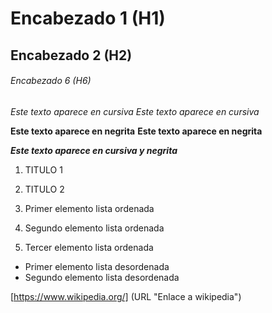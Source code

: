 # Encabezado 1 (H1)
## Encabezado 2 (H2)
###### Encabezado 6 (H6)

*Este texto aparece en cursiva*
_Este texto aparece en cursiva_

**Este texto aparece en negrita**
__Este texto aparece en negrita__

**_Este texto aparece en cursiva y negrita_**

1. TITULO 1
2. TITULO 2

1. Primer elemento lista ordenada
2. Segundo elemento lista ordenada
3. Tercer elemento lista ordenada

* Primer elemento lista desordenada
* Segundo elemento lista desordenada 

<html>
  </html>

  <head>
  </head>
  
  [https://www.wikipedia.org/] (URL "Enlace a wikipedia")
